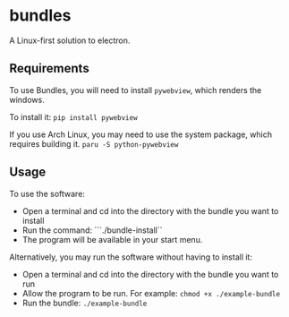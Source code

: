 # bundles
A Linux-first solution to electron.

## Requirements
To use Bundles, you will need to install ``pywebview``, which renders the windows.

To install it:
```pip install pywebview```

If you use Arch Linux, you may need to use the system package, which requires building it.
```paru -S python-pywebview```

## Usage
To use the software:
- Open a terminal and cd into the directory with the bundle you want to install
- Run the command: ```./bundle-install``
- The program will be available in your start menu.

Alternatively, you may run the software without having to install it:
- Open a terminal and cd into the directory with the bundle you want to run
- Allow the program to be run. For example: ```chmod +x ./example-bundle```
- Run the bundle: ```./example-bundle```

